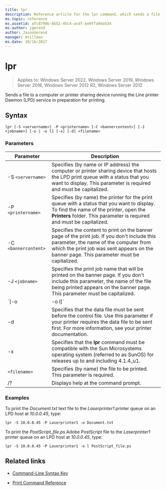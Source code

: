 ```yaml
---
title: lpr
description: Reference article for the lpr command, which sends a file to a computer or printer sharing device running the Line printer Daemon (LPD) service in preparation for printing.
ms.topic: reference
ms.assetid: afc8790b-8b52-45c4-acdf-be0ffa9da534
ms.author: jgerend
author: JasonGerend
manager: mtillman
ms.date: 10/16/2017
---
```


# lpr

>Applies to: Windows Server 2022, Windows Server 2019, Windows Server 2016, Windows Server 2012 R2, Windows Server 2012

Sends a file to a computer or printer sharing device running the Line printer Daemon (LPD) service in preparation for printing.

## Syntax

```
lpr [-S <servername>] -P <printername> [-C <bannercontent>] [-J <jobname>] [-o | -o l] [-x] [-d] <filename>
```

### Parameters

| Parameter | Description |
| --------- | ----------- |
| -S `<servername>` | Specifies (by name or IP address) the computer or printer sharing device that hosts the LPD print queue with a status that you want to display.  This parameter is required and must be capitalized. |
| -P `<printername> `| Specifies (by name) the printer for the print queue with a status that you want to display. To find the name of the printer, open the **Printers** folder. This parameter is required and must be capitalized. |
| -C `<bannercontent>` | Specifies the content to print on the banner page of the print job. If you don't include this parameter, the name of the computer from which the print job was sent appears on the banner page. This parameter must be capitalized. |
| -J `<jobname>` | Specifies the print job name that will be printed on the banner page. If you don't include this parameter, the name of the file being printed appears on the banner page. This parameter must be capitalized. |
| `[-o | -o l]` | Specifies the type of file that you want to print. The parameter **-o** specifies that you want to print a text file. The parameter **-o l** specifies that you want to print a binary file (for example, a PostScript file). |
| -d | Specifies that the data file must be sent before the control file. Use this parameter if your printer requires the data file to be sent first. For more information, see your printer documentation. |
| -x | Specifies that the **lpr** command must be compatible with the Sun Microsystems operating system (referred to as SunOS) for releases up to and including 4.1.4_u1. |
| `<filename>` | Specifies (by name) the file to be printed. This parameter is required. |
| /? | Displays help at the command prompt. |

### Examples

To print the *Document.txt* text file to the *Laserprinter1* printer queue on an LPD host at *10.0.0.45*, type:

```
lpr -S 10.0.0.45 -P Laserprinter1 -o Document.txt
```

To print the *PostScript_file.ps* Adobe PostScript file to the *Laserprinter1* printer queue on an LPD host at *10.0.0.45*, type:

```
lpr -S 10.0.0.45 -P Laserprinter1 -o l PostScript_file.ps
```

## Related links

- [Command-Line Syntax Key](command-line-syntax-key.md)

- [Print Command Reference](print-command-reference.md)
